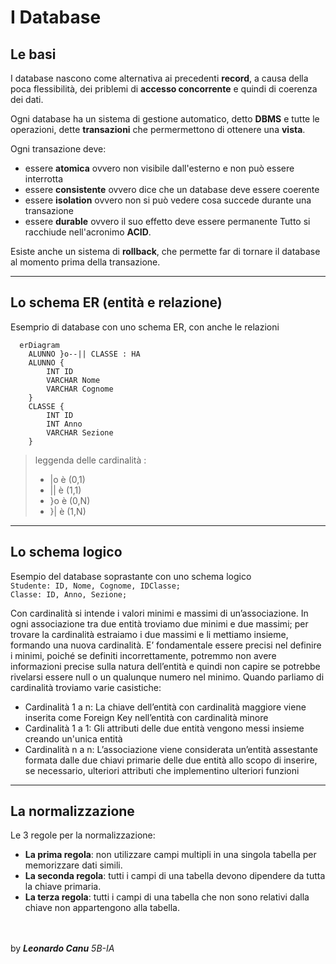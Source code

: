 # I Database
## Le basi
I database nascono come alternativa ai precedenti **record**, a causa della poca flessibilità, dei priblemi di **accesso concorrente** e quindi di coerenza dei dati.<br>

Ogni database ha un sistema di gestione automatico, detto **DBMS** e tutte le operazioni, dette **transazioni** che permermettono di ottenere una **vista**.<br>

Ogni transazione deve:
- essere **atomica** ovvero non visibile dall'esterno e non può essere interrotta
- essere **consistente** ovvero dice che un database deve essere coerente
- essere **isolation** ovvero non si può vedere cosa succede durante una transazione
- essere **durable** ovvero il suo effetto deve essere permanente
Tutto si racchiude nell'acronimo **ACID**.

Esiste anche un sistema di **rollback**, che permette far di tornare il database al momento prima della transazione.

---

## Lo schema ER (entità e relazione)
Esemprio di database con uno schema ER, con anche le relazioni

```mermaid
  erDiagram
    ALUNNO }o--|| CLASSE : HA
    ALUNNO {
        INT ID
        VARCHAR Nome
        VARCHAR Cognome
    }    
    CLASSE {
        INT ID
        INT Anno
        VARCHAR Sezione
    }
```
> leggenda delle cardinalità :
> - |o è (0,1)
> - || è (1,1)
> - }o è (0,N)
> - }| è (1,N) 

---

## Lo schema logico
Esempio del database soprastante con uno schema logico<br>
`Studente: ID, Nome, Cognome, IDClasse;`<br>
`Classe: ID, Anno, Sezione;`<br>

Con cardinalità si intende i valori minimi e massimi di un’associazione. In ogni associazione tra due
entità troviamo due minimi e due massimi; per trovare la cardinalità estraiamo i due massimi e li
mettiamo insieme, formando una nuova cardinalità. E’ fondamentale essere precisi nel definire i
minimi, poiché se definiti incorrettamente, potremmo non avere informazioni precise sulla natura
dell’entità e quindi non capire se potrebbe rivelarsi essere null o un qualunque numero nel minimo.
Quando parliamo di cardinalità troviamo varie casistiche:
- Cardinalità 1 a n: La chiave dell’entità con cardinalità maggiore viene inserita come Foreign Key
nell’entità con cardinalità minore
- Cardinalità 1 a 1: Gli attributi delle due entità vengono messi insieme creando un'unica entità
- Cardinalità n a n: L’associazione viene considerata un’entità assestante formata dalle due
chiavi primarie delle due entità allo scopo di inserire, se necessario, ulteriori attributi che
implementino ulteriori funzioni  

---

## La normalizzazione
Le 3 regole per la normalizzazione:
- **La prima regola**: non utilizzare campi multipli in una singola tabella per memorizzare dati simili.
- **La seconda regola**: tutti i campi di una tabella devono dipendere da tutta la chiave primaria.
- **La terza regola**: tutti i campi di una tabella che non sono relativi dalla chiave non appartengono alla tabella.

<br><br>
by ***Leonardo Canu*** *5B-IA*
